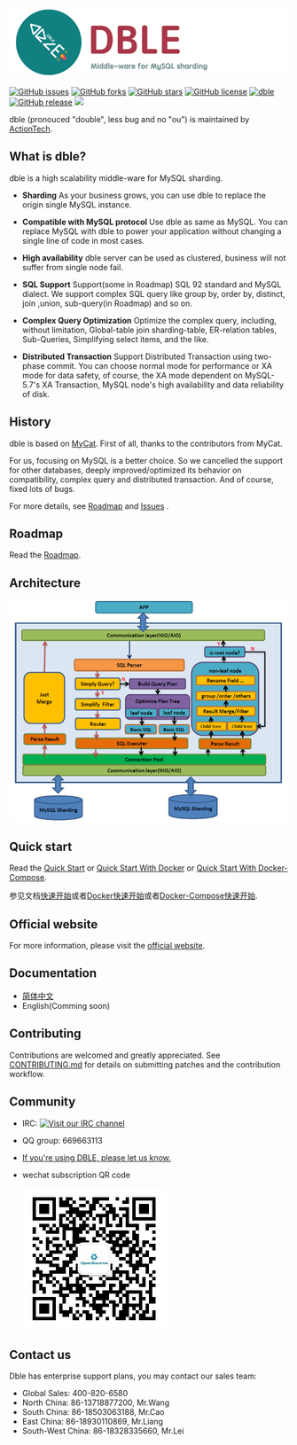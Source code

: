 ![dble](./docs/dble_logo.png)

[![GitHub issues](https://img.shields.io/github/issues/actiontech/dble.svg)](https://github.com/actiontech/dble/issues)
[![GitHub forks](https://img.shields.io/github/forks/actiontech/dble.svg)](https://github.com/actiontech/dble/network/members)
[![GitHub stars](https://img.shields.io/github/stars/actiontech/dble.svg)](https://github.com/actiontech/dble/stargazers)
[![GitHub license](https://img.shields.io/github/license/actiontech/dble.svg)](https://github.com/actiontech/dble/blob/master/LICENSE)
[![dble](https://img.shields.io/badge/dble-working%20in%20banks-blue.svg)](https://github.com/actiontech/dble)
[![GitHub release](https://img.shields.io/github/release/actiontech/dble.svg)](https://github.com/actiontech/dble/releases)
<img src="https://travis-ci.com/actiontech/dble.svg?branch=master">

dble (pronouced "double", less bug and no "ou") is maintained by [ActionTech](https://opensource.actionsky.com).

## What is dble?

dble is a high scalability middle-ware for MySQL sharding. 

- __Sharding__
As your business grows, you can use dble to replace the origin single MySQL instance. 

- __Compatible with MySQL protocol__
Use dble as same as MySQL. You can replace MySQL with dble to power your application without changing a single line of code in most cases.

- __High availability__
dble server can be used as clustered, business will not suffer from single node fail.

- __SQL Support__
Support(some in Roadmap) SQL 92 standard and MySQL dialect. We support complex SQL query like group by, order by, distinct, join ,union, sub-query(in Roadmap) and so on.

- __Complex Query Optimization__
Optimize the complex query, including, without limitation, Global-table join sharding-table, ER-relation tables, Sub-Queries, Simplifying select items, and the like.

- __Distributed Transaction__
Support Distributed Transaction using two-phase commit. You can choose normal mode for performance or XA mode for data safety, of course, the XA mode dependent on MySQL-5.7's XA Transaction, MySQL node's high availability and data reliability of disk.


## History
dble is based on [MyCat](https://github.com/MyCATApache/Mycat-Server). First of all,  thanks to the contributors from MyCat.

For us, focusing on MySQL is a better choice. So we cancelled the support for other databases, deeply improved/optimized its behavior on compatibility, complex query and distributed transaction. And of course, fixed lots of bugs.

For more details, see [Roadmap](./docs/ROADMAP.md) and [Issues](https://github.com/actiontech/dble/issues) . 

## Roadmap

Read the [Roadmap](./docs/ROADMAP.md).

## Architecture

![architecture](./docs/architecture.PNG)

## Quick start 
Read the [Quick Start](./docs/QUICKSTART.md) or [Quick Start With Docker](./docs/dble_quick_start_docker.md) or  [Quick Start With Docker-Compose](./docs/dble_start_docker_compose.md).  

参见文档[快速开始](https://github.com/actiontech/dble-docs-cn/blob/master/0.overview/0.3_dble_quick_start.md)或者[Docker快速开始](https://github.com/actiontech/dble-docs-cn/blob/master/0.overview/0.4_dble_quick_start_docker.md)或者[Docker-Compose快速开始](https://github.com/actiontech/dble-docs-cn/blob/master/0.overview/0.5_dble_start_docker_compose.md).

## Official website
For more information, please visit the [official website](https://opensource.actionsky.com).

## Documentation
+ [简体中文](https://actiontech.github.io/dble-docs-cn/)
+ English(Comming soon)

## Contributing

Contributions are welcomed and greatly appreciated. See [CONTRIBUTING.md](./docs/CONTRIBUTING.md)
for details on submitting patches and the contribution workflow.

## Community

* IRC: [![Visit our IRC channel](https://kiwiirc.com/buttons/irc.freenode.net/dble.png)](https://kiwiirc.com/client/irc.freenode.net/?nick=user|?&theme=cli#dble)
* QQ group: 669663113
* [If you're using DBLE, please let us know.](https://wj.qq.com/s/2291106/09f4)
* wechat subscription QR code
  
  ![dble](./docs/QR_code.png)

## Contact us

Dble has enterprise support plans, you may contact our sales team: 
* Global Sales: 400-820-6580
* North China: 86-13718877200, Mr.Wang
* South China: 86-18503063188, Mr.Cao
* East China: 86-18930110869, Mr.Liang
* South-West China: 86-18328335660, Mr.Lei
